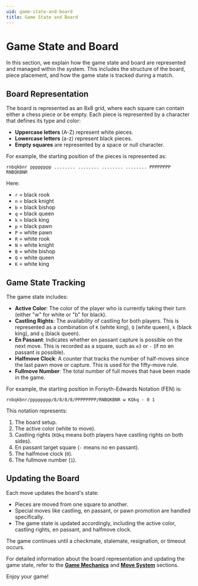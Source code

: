 ```yaml
---
uid: game-state-and-board
title: Game State and Board
---
```


# Game State and Board

In this section, we explain how the game state and board are represented and managed within the system. This includes the structure of the board, piece placement, and how the game state is tracked during a match.

## Board Representation

The board is represented as an 8x8 grid, where each square can contain either a chess piece or be empty. Each piece is represented by a character that defines its type and color:

- **Uppercase letters** (A-Z) represent white pieces.
- **Lowercase letters** (a-z) represent black pieces.
- **Empty squares** are represented by a space or null character.

For example, the starting position of the pieces is represented as:

```text
rnbqkbnr pppppppp ........ ........ ........ ........ PPPPPPPP RNBQKBNR
```

Here:

- `r` = black rook
- `n` = black knight
- `b` = black bishop
- `q` = black queen
- `k` = black king
- `p` = black pawn
- `P` = white pawn
- `R` = white rook
- `N` = white knight
- `B` = white bishop
- `Q` = white queen
- `K` = white king

## Game State Tracking

The game state includes:

- **Active Color**: The color of the player who is currently taking their turn (either "w" for white or "b" for black).
- **Castling Rights**: The availability of castling for both players. This is represented as a combination of `K` (white king), `Q` (white queen), `k` (black king), and `q` (black queen).
- **En Passant**: Indicates whether en passant capture is possible on the next move. This is recorded as a square, such as `e3` or `-` (if no en passant is possible).
- **Halfmove Clock**: A counter that tracks the number of half-moves since the last pawn move or capture. This is used for the fifty-move rule.
- **Fullmove Number**: The total number of full moves that have been made in the game.

For example, the starting position in Forsyth-Edwards Notation (FEN) is:

```text
rnbqkbnr/pppppppp/8/8/8/8/PPPPPPPP/RNBQKBNR w KQkq - 0 1
```

This notation represents:

1. The board setup.
2. The active color (white to move).
3. Castling rights (`KQkq` means both players have castling rights on both sides).
4. En passant target square (`-` means no en passant).
5. The halfmove clock (`0`).
6. The fullmove number (`1`).

## Updating the Board

Each move updates the board's state:

- Pieces are moved from one square to another.
- Special moves like castling, en passant, or pawn promotion are handled specifically.
- The game state is updated accordingly, including the active color, castling rights, en passant, and halfmove clock.

The game continues until a checkmate, stalemate, resignation, or timeout occurs.

For detailed information about the board representation and updating the game state, refer to the **[Game Mechanics](game-mechanics.md)** and **[Move System](move-system.md)** sections.

Enjoy your game!
